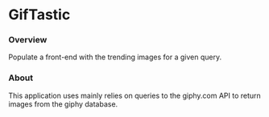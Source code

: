 # GifTastic

### Overview

Populate a front-end with the trending images for a given query.

### About

This application uses mainly relies on queries to the giphy.com API to return images from the giphy database.
